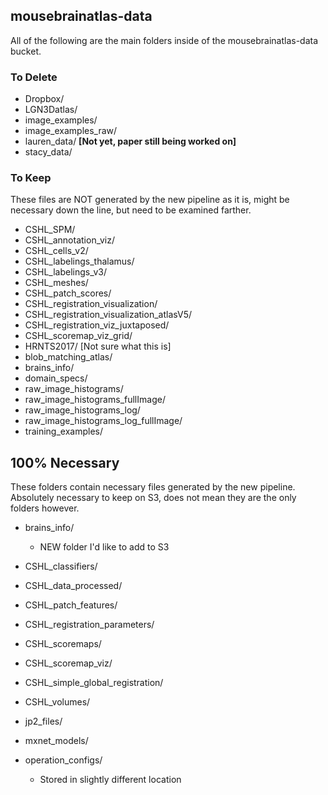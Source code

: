 ## mousebrainatlas-data
All of the following are the main folders inside of the mousebrainatlas-data bucket.
                           
### To Delete
- Dropbox/
- LGN3Datlas/
- image_examples/
- image_examples_raw/
- lauren_data/                             __[Not yet, paper still being worked on]__
- stacy_data/

### To Keep
These files are NOT generated by the new pipeline as it is, might be necessary down the line, but need to be examined farther. 

- CSHL_SPM/
- CSHL_annotation_viz/
- CSHL_cells_v2/
- CSHL_labelings_thalamus/
- CSHL_labelings_v3/
- CSHL_meshes/
- CSHL_patch_scores/
- CSHL_registration_visualization/
- CSHL_registration_visualization_atlasV5/
- CSHL_registration_viz_juxtaposed/
- CSHL_scoremap_viz_grid/
- HRNTS2017/                              [Not sure what this is]
- blob_matching_atlas/
- brains_info/
- domain_specs/
- raw_image_histograms/
- raw_image_histograms_fullImage/
- raw_image_histograms_log/
- raw_image_histograms_log_fullImage/
- training_examples/
 
## 100% Necessary

These folders contain necessary files generated by the new pipeline. Absolutely necessary to keep on S3, does not mean they are the only folders however.

- brains_info/
  - NEW folder I'd like to add to S3
- CSHL_classifiers/
- CSHL_data_processed/
- CSHL_patch_features/
- CSHL_registration_parameters/
- CSHL_scoremaps/
- CSHL_scoremap_viz/
- CSHL_simple_global_registration/
- CSHL_volumes/
- jp2_files/
- mxnet_models/

- operation_configs/
  - Stored in slightly different location



